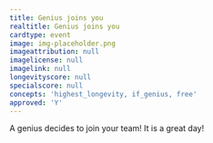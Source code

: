 ```yaml
---
title: Genius joins you
realtitle: Genius joins you
cardtype: event
image: img-placeholder.png
imageattribution: null
imagelicense: null
imagelink: null
longevityscore: null
specialscore: null
concepts: 'highest_longevity, if_genius, free'
approved: 'Y'
---
```


A genius decides to join your team! It is a great day!
